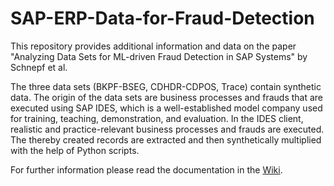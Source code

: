 # SAP-ERP-Data-for-Fraud-Detection
This repository provides additional information and data on the paper "Analyzing Data Sets for ML-driven Fraud Detection in SAP Systems" by Schnepf et al.

The three data sets (BKPF-BSEG, CDHDR-CDPOS, Trace) contain synthetic data. The origin of the data sets are business processes and frauds that are executed using SAP IDES, which is a well-established model company used for training, teaching, demonstration, and evaluation. In the IDES client, realistic and practice-relevant business processes and frauds are executed. The thereby created records are extracted and then synthetically multiplied with the help of Python scripts. 

For further information please read the documentation in the [Wiki](https://github.com/jonasschnepf/SAP-ERP-Fraud-Data/wiki).

